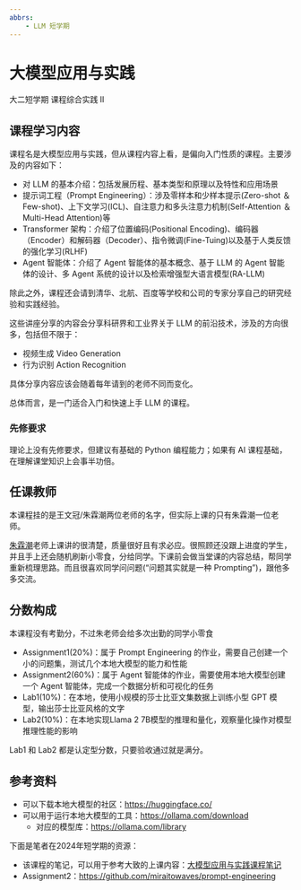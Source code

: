 ```yaml
---
abbrs: 
    - LLM 短学期
---
```


# 大模型应用与实践
<div class="badges">
<span class="badge is-badge">大二短学期</span>
<span class="badge is-badge">课程综合实践 Ⅱ</span>
</div>

## 课程学习内容

课程名是大模型应用与实践，但从课程内容上看，是偏向入门性质的课程。主要涉及的内容如下：

- 对 LLM 的基本介绍：包括发展历程、基本类型和原理以及特性和应用场景
- 提示词工程（Prompt Engineering）：涉及零样本和少样本提示(Zero-shot ＆ Few-shot)、上下文学习(ICL)、自注意力和多头注意力机制(Self-Attention ＆ Multi-Head Attention)等
- Transformer 架构：介绍了位置编码(Positional Encoding)、编码器（Encoder）和解码器（Decoder）、指令微调(Fine-Tuing)以及基于人类反馈的强化学习(RLHF)
- Agent 智能体：介绍了 Agent 智能体的基本概念、基于 LLM 的 Agent 智能体的设计、多 Agent 系统的设计以及检索增强型大语言模型(RA-LLM)

除此之外，课程还会请到清华、北航、百度等学校和公司的专家分享自己的研究经验和实践经验。

这些讲座分享的内容会分享科研界和工业界关于 LLM 的前沿技术，涉及的方向很多，包括但不限于：

- 视频生成 Video Generation
- 行为识别 Action Recognition

具体分享内容应该会随着每年请到的老师不同而变化。

总体而言，是一门适合入门和快速上手 LLM 的课程。

### 先修要求

理论上没有先修要求，但建议有基础的 Python 编程能力；如果有 AI 课程基础，在理解课堂知识上会事半功倍。

## 任课教师

本课程挂的是王文冠/朱霖潮两位老师的名字，但实际上课的只有朱霖潮一位老师。

[朱霖潮](https://person.zju.edu.cn/linchao)老师上课讲的很清楚，质量很好且有求必应。很照顾还没跟上进度的学生，并且手上还会随机刷新小零食，分给同学。下课前会做当堂课的内容总结，帮同学重新梳理思路。而且很喜欢同学问问题(“问题其实就是一种 Prompting”)，跟他多多交流。


## 分数构成

本课程没有考勤分，不过朱老师会给多次出勤的同学小零食

- Assignment1(20%)：属于 Prompt Engineering 的作业，需要自己创建一个小的问题集，测试几个本地大模型的能力和性能
- Assignment2(60%)：属于 Agent 智能体的作业，需要使用本地大模型创建一个 Agent 智能体，完成一个数据分析和可视化的任务
- Lab1(10%)：在本地，使用小规模的莎士比亚文集数据上训练小型 GPT 模型，输出莎士比亚风格的文字
- Lab2(10%)：在本地实现Llama 2 7B模型的推理和量化，观察量化操作对模型推理性能的影响

Lab1 和 Lab2 都是认定型分数，只要验收通过就是满分。

## 参考资料

- 可以下载本地大模型的社区：https://huggingface.co/
- 可以用于运行本地大模型的工具：https://ollama.com/download
    - 对应的模型库：https://ollama.com/library  

下面是笔者在2024年短学期的资源：

- 该课程的笔记，可以用于参考大致的上课内容：[大模型应用与实践课程笔记](https://miraitowaves.github.io/notebook/Course/%E5%A4%A7%E6%A8%A1%E5%9E%8B%E5%BA%94%E7%94%A8%E4%B8%8E%E5%AE%9E%E8%B7%B5/)
- Assignment2：https://github.com/miraitowaves/prompt-engineering
